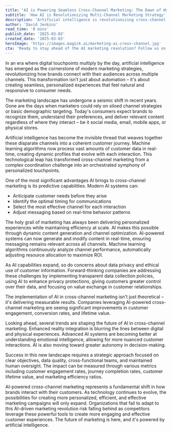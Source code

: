 ```yaml
---
title: 'AI is Powering Seamless Cross-Channel Marketing: The Dawn of Hyper-Personalized Customer Experiences'
subtitle: 'How AI is Revolutionizing Multi-Channel Marketing Strategy'
description: 'Artificial intelligence is revolutionizing cross-channel marketing by enabling hyper-personalized customer experiences at scale. Learn how AI is transforming marketing strategies through predictive analytics, dynamic content generation, and seamless channel integration.'
author: 'David Jenkins'
read_time: '8 mins'
publish_date: '2025-03-03'
created_date: '2025-03-03'
heroImage: 'https://images.magick.ai/marketing-ai-cross-channel.jpg'
cta: 'Ready to stay ahead of the AI marketing revolution? Follow us on LinkedIn for daily insights on how artificial intelligence is reshaping the future of marketing and customer experience.'
---
```


In an era where digital touchpoints multiply by the day, artificial intelligence has emerged as the cornerstone of modern marketing strategies, revolutionizing how brands connect with their audiences across multiple channels. This transformation isn't just about automation – it's about creating seamless, personalized experiences that feel natural and responsive to consumer needs.

The marketing landscape has undergone a seismic shift in recent years. Gone are the days when marketers could rely on siloed channel strategies or basic demographic targeting. Today's consumers expect brands to recognize them, understand their preferences, and deliver relevant content regardless of where they interact – be it social media, email, mobile apps, or physical stores.

Artificial intelligence has become the invisible thread that weaves together these disparate channels into a coherent customer journey. Machine learning algorithms now process vast amounts of customer data in real-time, creating dynamic profiles that evolve with each interaction. This technological leap has transformed cross-channel marketing from a complex coordination challenge into an orchestrated symphony of personalized touchpoints.

One of the most significant advantages AI brings to cross-channel marketing is its predictive capabilities. Modern AI systems can:
- Anticipate customer needs before they arise
- Identify the optimal timing for communications
- Select the most effective channel for each interaction
- Adjust messaging based on real-time behavior patterns

The holy grail of marketing has always been delivering personalized experiences while maintaining efficiency at scale. AI makes this possible through dynamic content generation and channel optimization. AI-powered systems can now generate and modify content in real-time, ensuring messaging remains relevant across all channels. Machine learning algorithms continuously analyze channel performance, automatically adjusting resource allocation to maximize ROI.

As AI capabilities expand, so do concerns about data privacy and ethical use of customer information. Forward-thinking companies are addressing these challenges by implementing transparent data collection policies, using AI to enhance privacy protections, giving customers greater control over their data, and focusing on value exchange in customer relationships.

The implementation of AI in cross-channel marketing isn't just theoretical – it's delivering measurable results. Companies leveraging AI-powered cross-channel marketing are seeing significant improvements in customer engagement, conversion rates, and lifetime value.

Looking ahead, several trends are shaping the future of AI in cross-channel marketing. Enhanced reality integration is blurring the lines between digital and physical experiences. Advanced AI systems are becoming better at understanding emotional intelligence, allowing for more nuanced customer interactions. AI is also moving toward greater autonomy in decision-making.

Success in this new landscape requires a strategic approach focused on clear objectives, data quality, cross-functional teams, and maintained human oversight. The impact can be measured through various metrics including customer engagement rates, journey completion rates, customer lifetime value, and marketing efficiency ratios.

AI-powered cross-channel marketing represents a fundamental shift in how brands interact with their customers. As technology continues to evolve, the possibilities for creating more personalized, efficient, and effective marketing campaigns will only expand. Organizations that fail to adapt to this AI-driven marketing revolution risk falling behind as competitors leverage these powerful tools to create more engaging and effective customer experiences. The future of marketing is here, and it's powered by artificial intelligence.